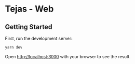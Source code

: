 # Tejas - Web

## Getting Started

First, run the development server:

```bash
yarn dev
```

Open [http://localhost:3000](http://localhost:3000) with your browser to see the result.
